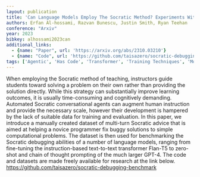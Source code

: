 ```yaml
---
layout: publication
title: 'Can Language Models Employ The Socratic Method? Experiments With Code Debugging'
authors: Erfan Al-hossami, Razvan Bunescu, Justin Smith, Ryan Teehan
conference: "Arxiv"
year: 2023
bibkey: alhossami2023can
additional_links:
  - {name: "Paper", url: 'https://arxiv.org/abs/2310.03210'}
  - {name: "Code", url: 'https://github.com/taisazero/socratic-debugging-benchmark'}
tags: ['Agentic', 'Has Code', 'Transformer', 'Training Techniques', 'Model Architecture', 'GPT', 'Fine-Tuning', 'Prompting', 'Pretraining Methods']
---
```

When employing the Socratic method of teaching, instructors guide students
toward solving a problem on their own rather than providing the solution
directly. While this strategy can substantially improve learning outcomes, it
is usually time-consuming and cognitively demanding. Automated Socratic
conversational agents can augment human instruction and provide the necessary
scale, however their development is hampered by the lack of suitable data for
training and evaluation. In this paper, we introduce a manually created dataset
of multi-turn Socratic advice that is aimed at helping a novice programmer fix
buggy solutions to simple computational problems. The dataset is then used for
benchmarking the Socratic debugging abilities of a number of language models,
ranging from fine-tuning the instruction-based text-to-text transformer Flan-T5
to zero-shot and chain of thought prompting of the much larger GPT-4. The code
and datasets are made freely available for research at the link below.
https://github.com/taisazero/socratic-debugging-benchmark
